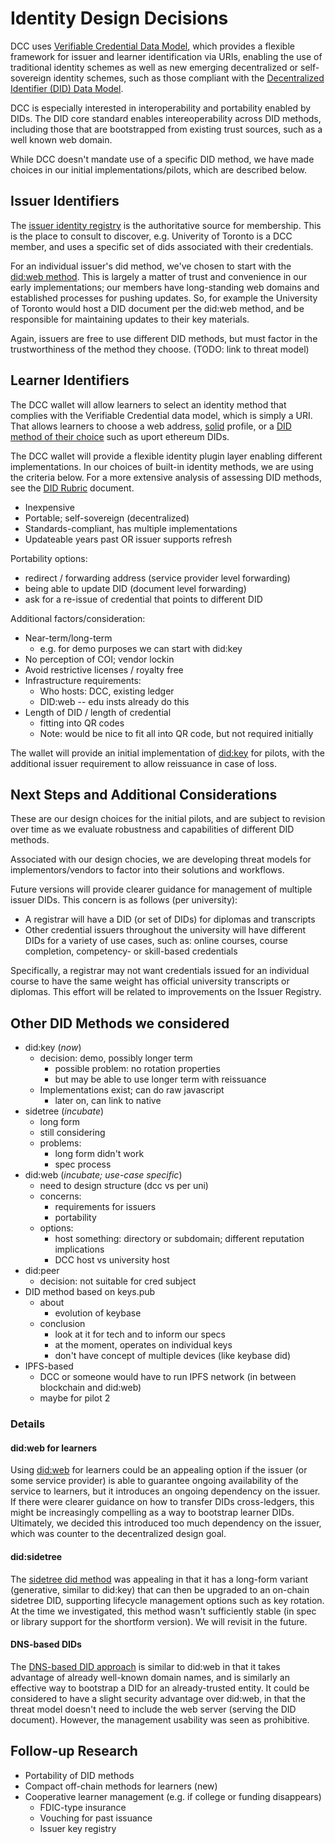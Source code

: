 # Identity Design Decisions

DCC uses [Verifiable Credential Data Model](https://w3c.github.io/vc-data-model/), which provides a flexible framework for issuer and learner identification via URIs, enabling the use of traditional identity schemes as well as new emerging decentralized or self-sovereign identity schemes, such as those compliant with the [Decentralized Identifier (DID) Data Model](https://w3c.github.io/did-core/). 

DCC is especially interested in interoperability and portability enabled by DIDs. The DID core standard enables intereoperability across DID methods, including those that are bootstrapped from existing trust sources, such as a well known web domain.

While DCC doesn't mandate use of a specific DID method, we have made choices in our initial implementations/pilots, which are described below. 

## Issuer Identifiers

The [issuer identity registry](issuer_registry.md) is the authoritative source for membership. This is the place to consult to discover, e.g. Univerity of Toronto is a DCC member, and uses a specific set of dids associated with their credentials.

For an individual issuer's did method, we've chosen to start with the [did:web method](https://w3c-ccg.github.io/did-method-web/). This is largely a matter of trust and convenience in our early implementations; our members have long-standing web domains and established processes for pushing updates. So, for example the University of Toronto would host a DID document per the did:web method, and be responsible for maintaining updates to their key materials.

Again, issuers are free to use different DID methods, but must factor in the trustworthiness of the method they choose. (TODO: link to threat model)

## Learner Identifiers
 
The DCC wallet will allow learners to select an identity method that complies with the Verifiable Credential data model, which is simply a URI. That allows learners to choose a web address, [solid](https://solidproject.org) profile, or a [DID method of their choice](https://www.w3.org/TR/did-spec-registries/) such as uport ethereum DIDs.

The DCC wallet will provide a flexible identity plugin layer enabling different implementations. In our choices of built-in identity methods, we are using the  criteria below. For a more extensive analysis of assessing DID methods, see the [DID Rubric](https://w3c.github.io/did-rubric/) document.

- Inexpensive
- Portable; self-sovereign (decentralized)
- Standards-compliant, has multiple implementations
- Updateable years past OR issuer supports refresh

Portability options:
- redirect / forwarding address (service provider level forwarding)
- being able to update DID (document level forwarding)
- ask for a re-issue of credential that points to different DID

Additional factors/consideration:
- Near-term/long-term
    - e.g. for demo purposes we can start with did:key
- No perception of COI; vendor lockin
- Avoid restrictive licenses / royalty free
- Infrastructure requirements:
    - Who hosts: DCC, existing ledger
    - DID:web -- edu insts already do this
- Length of DID / length of credential
    - fitting into QR codes
    - Note: would be nice to fit all into QR code, but not required initially


The wallet will provide an initial implementation of [did:key](https://w3c-ccg.github.io/did-method-key/) for pilots, with the additional issuer requirement to allow reissuance in case of loss.

## Next Steps and Additional Considerations

These are our design choices for the initial pilots, and are subject to revision over time as we evaluate robustness and capabilities of different DID methods. 

Associated with our design chocies, we are developing threat models for implementors/vendors to factor into their solutions and workflows.

Future versions will provide clearer guidance for management of multiple issuer DIDs. This concern is as follows (per university):
- A registrar will have a DID (or set of DIDs) for diplomas and transcripts
- Other credential issuers throughout the university will have different DIDs for a variety of use cases, such as: online courses, course completion, competency- or skill-based credentials

Specifically, a registrar may not want credentials issued for an individual course to have the same weight has official university transcripts or diplomas. This effort will be related to improvements on the Issuer Registry.


## Other DID Methods we considered 

- did:key (*now*)
    - decision: demo, possibly longer term 
       - possible problem: no rotation properties
       - but may be able to use longer term with reissuance
    - Implementations exist; can do raw javascript
        - later on, can link to native
- sidetree (*incubate*)
    - long form
    - still considering
    - problems:
        - long form didn't work
        - spec process
- did:web (*incubate; use-case specific*)
    - need to design structure (dcc vs per uni)
    - concerns: 
        - requirements for issuers
        - portability
    - options:
        - host something: directory or subdomain; different reputation implications
        - DCC host vs university host
- did:peer
    - decision: not suitable for cred subject
- DID method based on keys.pub
    - about
        - evolution of keybase
    - conclusion
        - look at it for tech and to inform our specs
        - at the moment, operates on individual keys
        - don't have concept of multiple devices (like keybase did)
- IPFS-based
    - DCC or someone would have to run IPFS network (in between blockchain and did:web)
    - maybe for pilot 2

### Details

#### did:web for learners

Using [did:web](https://w3c-ccg.github.io/did-method-web/) for learners could be an appealing option if the issuer (or some service provider) is able to guarantee ongoing availability of the service to learners, but it introduces an ongoing dependency on the issuer. If there were clearer guidance on how to transfer DIDs cross-ledgers, this might be increasingly compelling as a way to bootstrap learner DIDs. Ultimately, we decided this introduced too much dependency on the issuer, which was counter to the decentralized design goal.

#### did:sidetree

The [sidetree did method](https://identity.foundation/sidetree/spec/) was appealing in that it has a long-form variant (generative, similar to did:key) that can then be upgraded to an on-chain sidetree DID, supporting lifecycle management options such as key rotation. At the time we investigated, this method wasn't sufficiently stable (in spec or library support for the shortform version). We will revisit in the future.

#### DNS-based DIDs

The [DNS-based DID approach](https://tools.ietf.org/html/draft-mayrhofer-did-dns-01) is similar to did:web in that it takes advantage of already well-known domain names, and is similarly an effective way to bootstrap a DID for an already-trusted entity. It could be considered to have a slight security advantage over did:web, in that the threat model doesn't need to include the web server (serving the DID document). However, the management usability was seen as prohibitive.

## Follow-up Research

- Portability of DID methods
- Compact off-chain methods for learners (new)
- Cooperative learner management (e.g. if college or funding disappears)
    - FDIC-type insurance
    - Vouching for past issuance
    - Issuer key registry
